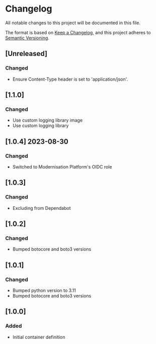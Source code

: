 <!-- markdownlint-disable MD003 -->
# Changelog

All notable changes to this project will be documented in this file.

The format is based on [Keep a Changelog](https://keepachangelog.com/en/1.0.0/),
and this project adheres to [Semantic Versioning](https://semver.org/spec/v2.0.0.html).

## [Unreleased]

### Changed
- Ensure Content-Type header is set to 'application/json'.

## [1.1.0]

### Changed

- Use custom logging library image
- Use custom logging library

## [1.0.4] 2023-08-30

### Changed

- Switched to Modernisation Platform's OIDC role

## [1.0.3]

### Changed

- Excluding from Dependabot

## [1.0.2]

### Changed

- Bumped botocore and boto3 versions

## [1.0.1]

### Changed

- Bumped python version to 3.11
- Bumped botocore and boto3 versions

## [1.0.0]

### Added

- Initial container definition
